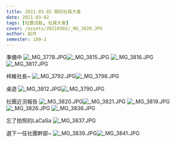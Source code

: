 ```yaml
---
title: 2021.03.02 期初社員大會
date: 2021-03-02
tags: [社團活動, 社員大會]
cover: /assets/20210302/_MG_3820.JPG
author: 如月
semester: 109-2
---
```


準備中
![_MG_3778.JPG](/assets/20210302/_MG_3778.JPG)![_MG_3815.JPG](/assets/20210302/_MG_3815.JPG)
![_MG_3816.JPG](/assets/20210302/_MG_3816.JPG)![_MG_3817.JPG](/assets/20210302/_MG_3817.JPG)

梓維社長~
![_MG_3792.JPG](/assets/20210302/_MG_3792.JPG)![_MG_3798.JPG](/assets/20210302/_MG_3798.JPG)

桌遊
![_MG_3812.JPG](/assets/20210302/_MG_3812.JPG)![_MG_3790.JPG](/assets/20210302/_MG_3790.JPG)

社團近況報告
![_MG_3820.JPG](/assets/20210302/_MG_3820.JPG)![_MG_3821.JPG](/assets/20210302/_MG_3821.JPG)
![_MG_3819.JPG](/assets/20210302/_MG_3819.JPG)![_MG_3826.JPG](/assets/20210302/_MG_3826.JPG)
![_MG_3836.JPG](/assets/20210302/_MG_3836.JPG)

忘了拍照的LaCaSa
![_MG_3837.JPG](/assets/20210302/_MG_3837.JPG)

選下一任社團幹部~
![_MG_3839.JPG](/assets/20210302/_MG_3839.JPG)![_MG_3841.JPG](/assets/20210302/_MG_3841.JPG)
